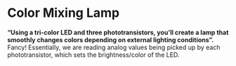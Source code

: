 # Color Mixing Lamp
**“Using a tri-color LED and three phototransistors, you’ll create a lamp that smoothly changes colors depending on external lighting conditions”.** Fancy! Essentially, we are reading analog values being picked up by each phototransistor, which sets the brightness/color of the LED.
